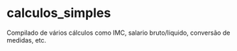 # calculos_simples
Compilado de vários cálculos como IMC, salario bruto/liquido, conversão de medidas, etc.

